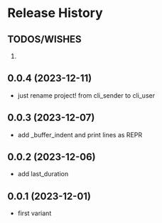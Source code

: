 Release History
===============

TODOS/WISHES
------------
1. 

0.0.4 (2023-12-11)
-------------------
- just rename project! from cli_sender to cli_user

0.0.3 (2023-12-07)
-------------------
- add _buffer_indent and print lines as REPR

0.0.2 (2023-12-06)
-------------------
- add last_duration

0.0.1 (2023-12-01)
-------------------
- first variant
